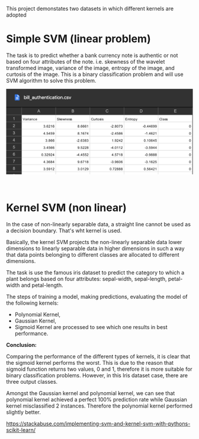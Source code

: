 This project demonstates two datasets in which different kernels are adopted

# Simple SVM (linear problem)

The task is to predict whether a bank currency note is authentic or not based on four attributes of the note.
i.e. skewness of the wavelet transformed image, variance of the image, entropy of the image, and curtosis of the image. 
This is a binary classification problem and will use SVM algorithm to solve this problem.

![alt text](bankdata.png "Title Text")


<br>

# Kernel SVM (non linear)
In the case of non-linearly separable data, a straight line cannot be used as a decision boundary. That's wht kernel is used.

Basically, the kernel SVM projects the non-linearly separable data lower dimensions to linearly separable data in higher dimensions in such a way that data points belonging to different classes are allocated to different dimensions.

The task is use the famous iris dataset to predict the category to which a plant belongs based on four attributes: sepal-width, sepal-length, petal-width and petal-length.

The steps of training a model, making predictions, evaluating the model of the following kernels:
- Polynomial Kernel, 
- Gaussian Kernel,
- Sigmoid Kernel
are processed to see which one results in best performance.


**Conclusion:**

Comparing the performance of the different types of kernels, it is clear that the sigmoid kernel performs the worst. This is due to the reason that sigmoid function returns two values, 0 and 1, therefore it is more suitable for binary classification problems. However, in this Iris dataset case, there are three output classes.

Amongst the Gaussian kernel and polynomial kernel, we can see that polynomial kernel achieved a perfect 100% prediction rate while Gaussian kernel misclassified 2 instances. Therefore the polynomial kernel performed slightly better.



https://stackabuse.com/implementing-svm-and-kernel-svm-with-pythons-scikit-learn/